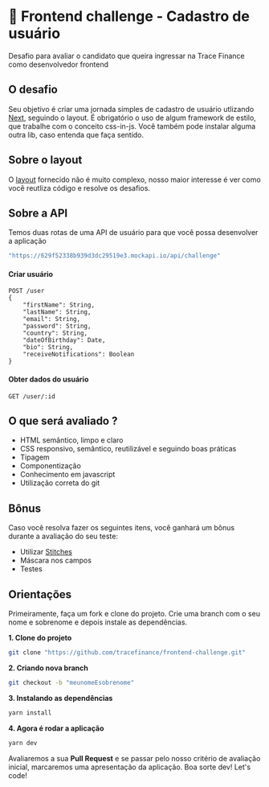 # :nail_care: Frontend challenge - Cadastro de usuário

Desafio para avaliar o candidato que queira ingressar na Trace Finance como desenvolvedor frontend

## O desafio

Seu objetivo é criar uma jornada simples de cadastro de usuário utlizando [Next](https://nextjs.org/), seguindo o layout. É obrigatório o uso de algum framework de estilo, que trabalhe com o conceito css-in-js. Você também pode instalar alguma outra lib, caso entenda que faça sentido.  

## Sobre o layout

O [layout](https://www.figma.com/file/bVq19HGbDCOCScIwLIBnbp/Teste-t%C3%A9cnico?node-id=0%3A1) fornecido não é muito complexo, nosso maior interesse é ver como você reutliza código e resolve os desafios. 

## Sobre a API

Temos duas rotas de uma API de usuário para que você possa desenvolver a aplicação 

```sh
"https://629f52338b939d3dc29519e3.mockapi.io/api/challenge"
```
#### Criar usuário
```
POST /user
{
    "firstName": String,
    "lastName": String,
    "email": String,
    "password": String,
    "country": String,
    "dateOfBirthday": Date,
    "bio": String,
    "receiveNotifications": Boolean
}
```
#### Obter dados do usuário
```
GET /user/:id
```
## O que será avaliado ?

- HTML semântico, limpo e claro
- CSS responsivo, semântico, reutilizável e seguindo boas práticas
- Tipagem 
- Componentização
- Conhecimento em javascript 
- Utilização correta do git 

## Bônus

Caso você resolva fazer os seguintes itens, você ganhará um bônus durante a avaliação do seu teste:

- Utilizar [Stitches](https://stitches.dev/)
- Máscara nos campos 
- Testes

## Orientações

Primeiramente, faça um fork e clone do projeto. Crie uma branch com o seu nome e sobrenome e depois instale as dependências.

**1. Clone do projeto** 
```sh
git clone "https://github.com/tracefinance/frontend-challenge.git"
```
**2. Criando nova branch**
```sh
git checkout -b "meunomeEsobrenome"
```
**3. Instalando as dependências**
```sh
yarn install
```
**4. Agora é rodar a aplicação**
```sh
yarn dev
```

Avaliaremos a sua **Pull Request** e se passar pelo nosso critério de avaliação inicial, marcaremos uma apresentação da aplicação. Boa sorte dev! Let's code! 




